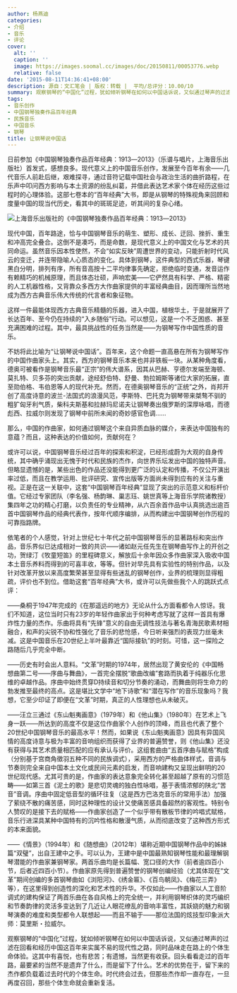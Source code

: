 ```yaml
---
author: 杨燕迪
categories:
- 介绍
- 音乐
- 评论
cover:
  alt: ''
  caption: ''
  image: https://images.soomal.cc/images/doc/20150811/00053776.webp
  relative: false
date: '2015-08-11T14:36:41+08:00'
description: 源自：文汇笔会 | 版权：转载 |  平均/总评分：10.00/10
summary: 观察钢琴的“中国化”过程，犹如倾听钢琴在如何以中国话诉说，又似通过琴声的过滤在回看和经历中国这百年来实属不易的现代性之路，同时品味走在路上的个体生命体验。这其中有喜悦，也有悲苦；有遗憾，当然更有收获。回头看看走过的百年路，最要紧的当然不是遗弃了什么，而是留下了什么……
tags:
- 音乐创作
- 中国钢琴独奏作品百年经典
- 民族音乐
- 中国音乐
- 钢琴
title: 让钢琴说中国话
---
```


日前参加《中国钢琴独奏作品百年经典：1913―2013》（乐谱与唱片，上海音乐出版社）首发式，感想良多。现代意义上的中国音乐创作，发展至今百年有余――几代音乐人前赴后继，艰难探寻，通过音符记载中国社会与政治生活的曲折路程，在乐声中叩问西方影响与本土资源的纷乱纠葛，并借此表达艺术家个体在经历这些过程时的心理体验。这部七卷本的“百年经典”大书，即是从钢琴的特殊视角来回顾和度量中国的现当代历史，看其中的斑斑足迹，听其间的复杂心绪。

![上海音乐出版社的《中国钢琴独奏作品百年经典：1913―2013》](https://images.soomal.cc/images/doc/20150811/00053775.webp)





现代中国，百年路途，恰与中国钢琴音乐的萌生、塑形、成长、迂回、挫折、重生和冲高完全叠合。这倒不是凑巧，而是命数，是现代意义上的中国文化与艺术的共同命运。虽然音乐因本性使然，不会“如实反映”周遭世界的变动，只能折射时代风云的变迁，并连带隐喻人心质态的变化。具体到钢琴，这件典型的西式乐器，琴键黑白分明，排列有序，所有音高按十二平均律事先确定，拒绝临时变通，发音运作有赖精巧的机械原理，而且体态壮硕，声响宏美――它俨然具有科学、严格、精密的人工机器性格，又背靠众多西方大作曲家提供的丰富经典曲目，因而理所当然地成为西方古典音乐伟大传统的代言者和象征物。

这样一件最能体现西方古典音乐精髓的乐器，进入中国，植根华土，于是就展开了长达百年、至今仍在持续的“入乡随俗”行动。可以想见，这是一个不乏困惑、甚至充满困难的过程。其中，最具挑战性的任务当然是――为钢琴写作中国性质的音乐。
   
不妨将此比喻为“让钢琴说中国话”。百年来，这个命题一直高悬在所有为钢琴写作的中国作曲家头上。其实，西方的钢琴音乐本来也并非铁板一块。从某种角度看，德奥可被看作是钢琴音乐最“正宗”的伟大谱系，因其从巴赫、亨德尔发端至海顿、莫扎特、贝多芬的突出贡献，途经舒伯特、舒曼、勃拉姆斯等诸位大家的拓展，直至勋伯格、韦伯恩等人的现代补充。然而，在德奥钢琴音乐的“正统”之外，肖邦开创了高度诗意的波兰-法国式的浪漫风范，李斯特、巴托克为钢琴带来桀骜不驯的粗犷匈牙利气质，柴科夫斯基和拉赫玛尼诺夫让钢琴奏出俄罗斯的深厚咏唱，而德彪西、拉威尔则发现了钢琴中前所未闻的奇妙感官色调……

那么，中国的作曲家，如何通过钢琴这个来自异质血脉的媒介，来表达中国独有的意蕴？而且，这种表达的价值如何，贡献何在？

或许可以说，中国钢琴音乐经过百年的探索和积淀，已经形成蔚为大观的自身传统，其中确乎涌现出无愧于时代和民族的杰作，向世界乐坛发出中国的独特声音。但略显遗憾的是，某些出色的作品还没能得到更广泛的认定和传播，不仅公开演出率过低，而且在教学运用、批评研究、宣传出版等方面尚未得到应有的关注与重视。正是在这一关联中，这套“中国钢琴百年经典”显现了突出的示范意义和标杆价值。它经过专家团队（李名强、杨韵琳、巢志珏、姚世真等上海音乐学院诸教授）集四年之功的精心打磨，以负责任的专业精神，从六百余首作品中认真挑选出逾百首中国钢琴作品的经典代表作，按年代顺序编排，从而构建出中国钢琴创作历程的可靠指路牌。

依笔者的个人感觉，针对上世纪七十年代之前中国钢琴音乐的显著路标和突出作品，音乐界似已达成相对一致的共识――诸如赵元任先生在钢琴曲写作上的开创之功，贺绿汀《牧童短笛》的里程碑意义，解放后十余年因众多作曲家深入吸收中国本土音乐养料而得到的可喜丰收，等等。但针对早先具有实验性的特别作品，以及针对改革开放以来高度繁荣甚至显得有些迷乱的钢琴创作，业界的梳理则显得粗疏，评价也不到位。借助这套“百年经典”大书，或许可以先做些我个人的跳跃式点评：

――桑桐于1947年完成的《在那遥远的地方》无论从什么方面看都令人惊讶。我们不知道，这位当时只有23岁的年轻作曲家出于何种考虑写就了这样一首具有爆炸性力量的杰作。乐曲将具有“先锋”意义的自由无调性技法与著名青海民歌素材相融合，和声的尖锐不协和性强化了音乐的悲怆感，今日听来强烈的表现力丝毫未减。这是中国音乐在20世纪上半叶最靠近“国际接轨”的时刻。可惜，这一探险之路随后几乎完全中断。

――历史有时会出人意料。“文革”时期的1974年，居然出现了黄安伦的《中国畅想曲第二号――序曲与舞曲》，一首完全摆脱“歌曲改编”套路而执着于纯器乐化思维的卓越作品。序曲中始终贯穿D持续音和切分节奏的涌动，而舞曲则将生命力的勃发推至最终的高点。这是堪比文学中“地下诗歌”和“潜在写作”的音乐现象吗？我想，它至少印证了即便在“文革”时期，真正的人性理想也从未破灭。

――汪立三通过《东山魁夷画意》（1979年）和《他山集》（1980年）在艺术上飞身一跃――所达到的高度不仅是这位作曲家个人创作的顶峰，而且也代表了整个20世纪中国钢琴音乐的最高水平！然而，如果说《东山魁夷画意》因具有异国风情的高度诗意与极为丰富的音响组织而获得了业界的普遍赞誉，则《他山集》还没有获得与其艺术质量相匹配的应有承认与评价。这组套曲由“五首序曲与赋格”构成（分别基于宫商角徵羽五种不同的民族调式），采用西方的严格曲体样式，音调与节奏则完全来自中国本土文化或民间元素的启发，而音响建构又呈现出鲜明的20世纪现代感。尤其可贵的是，作曲家的表达意象完全转化甚至超越了原有的习惯范畴――如第三首《泥土的歌》是悲切灵魂的独白性咏唱，基于表情浓郁的陕北“苦音”音调。序曲中固定低音型的循环往复（这是西方巴洛克音乐的常用手法）加强了萦绕不散的痛苦感，同时这种理性的设计又使痛苦感具备超然的客观性。特别令人赞叹的是接下去的赋格――作曲家创造了一个似乎带有散板节律的吟唱式赋格，音乐行进深具某种中国特有的沉吟性格和散漫气质，从而彻底改变了这种西方形式的本来面貌。

――《情景》（1994年）和《随想曲》（2012年）堪称近期中国钢琴作品中的姊妹篇“双璧”，出自王建中之手。可以认为，王建中是中国最熟知钢琴性能和最理解钢琴潜能的作曲家兼钢琴家。两首乐曲均是长篇幅、宽口径的大作（前者逾四百小节，后者近四百小节）。作曲家原先得到普遍赞誉的钢琴创编经验（尤其体现在“文革”期间创编的多首钢琴曲如《浏阳河》、《绣金匾》、《百鸟朝凤》、《梅花三弄》等），在这里得到创造性的深化和艺术性的升华。不仅如此――作曲家以人工音阶调式的建构保证了两首乐曲在各自风格上的完全统一，并利用钢琴织体的灵巧编织和节奏韵律的灵活多变达到了几近让人眼花缭乱的音响丰富性，其妖娆的魅力和钢琴演奏的难度和类型都令人联想起――而且不输于――那位法国的炫技型印象派大师：莫里斯・拉威尔。

观察钢琴的“中国化”过程，犹如倾听钢琴在如何以中国话诉说，又似通过琴声的过滤在回看和经历中国这百年来实属不易的现代性之路，同时品味走在路上的个体生命体验。这其中有喜悦，也有悲苦；有遗憾，当然更有收获。回头看看走过的百年路，最要紧的当然不是遗弃了什么，而是留下了什么。艺术的优势在于，留下来的杰作都负载着过去时代的个体生命。时代终会过去，但那些杰作却一直存在，一旦再度召回，那些个体生命就会重新复活。